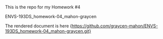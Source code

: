 This is the repo for my Homework #4

ENVS-193DS_homework-04_mahon-graycen

The rendered document is here {https://github.com/graycen-mahon/ENVS-193DS_homework-04_mahon-graycen.git}

